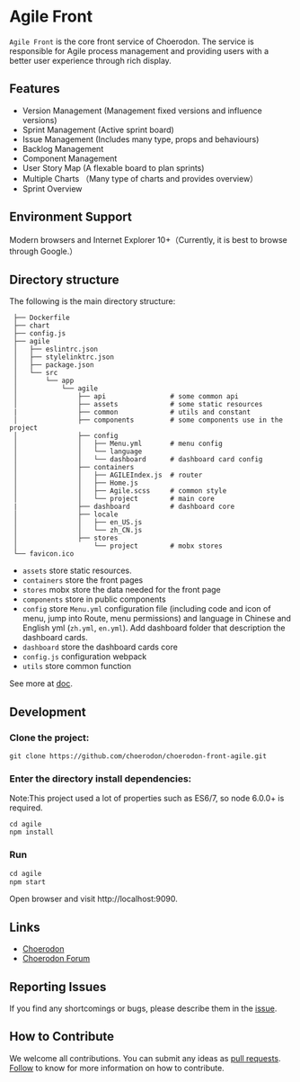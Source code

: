 # Agile Front
`Agile Front` is the core front service of Choerodon. The service is responsible for Agile process management and providing users with a better user experience through rich display.

## Features
- Version Management (Management fixed versions and influence versions)
- Sprint Management (Active sprint board)
- Issue Management (Includes many type, props and behaviours)
- Backlog Management
- Component Management
- User Story Map (A flexable board to plan sprints)
- Multiple Charts （Many type of charts and provides overview）
- Sprint Overview

## Environment Support

Modern browsers and Internet Explorer 10+（Currently, it is best to browse through Google.）

## Directory structure

The following is the main directory structure:

```
 ├── Dockerfile
 ├── chart
 ├── config.js
 ├── agile
 │   ├── eslintrc.json
 │   ├── stylelinktrc.json
 │   ├── package.json
 │   └── src
 │       └── app
 │           └── agile
 │               ├── api                # some common api
 │               ├── assets             # some static resources
 |               ├── common             # utils and constant
 │               ├── components         # some components use in the project
 │               ├── config
 │               │   ├── Menu.yml       # menu config
 │               │   └── language
 │               │   └── dashboard      # dashboard card config
 │               ├── containers
 │               │   ├── AGILEIndex.js  # router
 │               │   ├── Home.js
 │               │   ├── Agile.scss     # common style
 │               │   └── project        # main core
 |               ├── dashboard          # dashboard core
 │               ├── locale
 │               │   ├── en_US.js
 │               │   └── zh_CN.js
 │               ├── stores
 │                   └── project        # mobx stores
 └── favicon.ico

```

* `assets` store static resources.
* `containers` store the front pages
* `stores` mobx store the data needed for the front page
* `components` store in public components
* `config` store `Menu.yml` configuration file (including code and icon of menu, jump into Route, menu permissions) and language in Chinese and English yml (`zh.yml`, `en.yml`). Add dashboard folder that description the dashboard cards.
* `dashboard` store the dashboard cards core
* `config.js` configuration webpack
* `utils` store common function

See more at [doc](http://choerodon.io/zh/docs/development-guide/front).

## Development

### Clone the project:
```
git clone https://github.com/choerodon/choerodon-front-agile.git
```

### Enter the directory install dependencies:
Note:This project used a lot of properties such as ES6/7, so node 6.0.0+ is required.

```
cd agile
npm install
```
### Run

``` js
cd agile
npm start
```
Open browser and visit http://localhost:9090.

## Links

- [Choerodon](http://choerodon.io)
- [Choerodon Forum](http://forum.choerodon.io/)

## Reporting Issues
If you find any shortcomings or bugs, please describe them in the [issue](https://github.com/choerodon/choerodon/issues/new?template=issue_template.md).

## How to Contribute
We welcome all contributions. You can submit any ideas as [pull requests](https://github.com/choerodon/choerodon/pulls). [Follow](https://github.com/choerodon/choerodon/blob/master/CONTRIBUTING.md) to know for more information on how to contribute.
